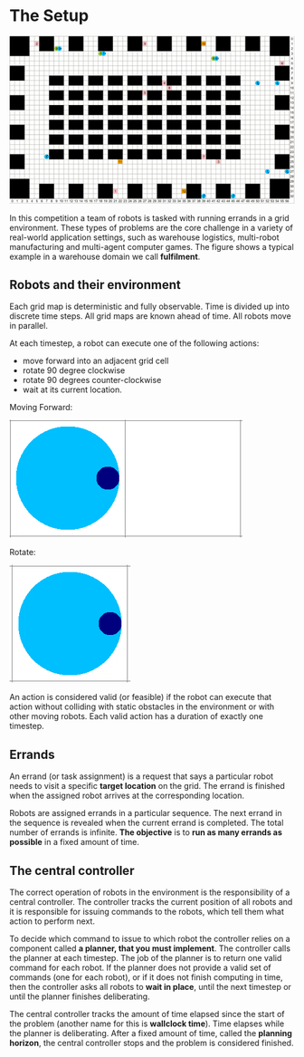 # The Setup

![image](https://github.com/MAPF-Competition/web_resource/blob/develop/images/image4.gif)

In this competition a team of robots is tasked with running errands in a grid environment. These types of problems are the core challenge in a variety of real-world application settings, such as warehouse logistics, multi-robot manufacturing and multi-agent computer games. The figure shows a typical example in a warehouse domain we call **fulfilment**.

## Robots and their environment
Each grid map is deterministic and fully observable. Time is divided up into discrete time steps. All grid maps are known ahead of time. All robots move in parallel.

At each timestep, a robot can execute one of the following actions: 
- move forward into an adjacent grid cell
- rotate 90 degree clockwise 
- rotate 90 degrees counter-clockwise
- wait at its current location.

Moving Forward:

![image](https://github.com/MAPF-Competition/web_resource/blob/develop/images/image2.gif)

Rotate:

![image](https://github.com/MAPF-Competition/web_resource/blob/develop/images/image3.gif)

An action is considered valid (or feasible) if the robot can execute that action without colliding with static obstacles in the environment or with other moving robots. Each valid action has a duration of exactly one timestep. 

## Errands
An errand (or task assignment) is a request that says a particular robot needs to visit a specific **target location** on the grid. The errand is finished when the assigned robot arrives at the corresponding location.

Robots are assigned errands in a particular sequence. The next errand in the sequence is revealed when the current errand is completed. The total number of errands is infinite. **The objective** is to **run as many errands as possible** in a fixed amount of time.  

## The central controller
The correct operation of robots in the environment is the responsibility of a central controller. The controller tracks the current position of all robots and it is responsible for issuing commands to the robots, which tell them what action to perform next. 

To decide which command to issue to which robot the controller relies on a component called **a planner, that you must implement**.  The controller calls the planner at each timestep. The job of the planner is to return one valid command for each robot.  If the planner does not provide a valid set of commands (one for each robot), or if it does not finish computing in time, then the controller asks all robots to **wait in place**, until the next timestep or until the planner finishes deliberating. 

The central controller tracks the amount of time elapsed since the start of the problem (another name for this is **wallclock time**). Time elapses while the planner is deliberating. After a fixed amount of time, called the **planning horizon**, the central controller stops and the problem is considered finished. 
